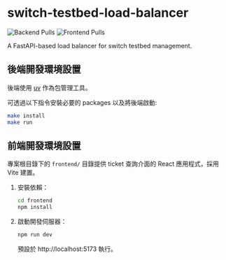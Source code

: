 # switch-testbed-load-balancer

![Backend Pulls](https://img.shields.io/docker/pulls/bee000092/switch-testbed-backend.svg)
![Frontend Pulls](https://img.shields.io/docker/pulls/bee000092/switch-testbed-frontend.svg)

A FastAPI-based load balancer for switch testbed management.

## 後端開發環境設置

後端使用 [uv](https://docs.astral.sh/uv/) 作為包管理工具。

可透過以下指令安裝必要的 packages 以及將後端啟動:

```bash
make install
make run
```

## 前端開發環境設置

專案根目錄下的 `frontend/` 目錄提供 ticket 查詢介面的 React 應用程式，採用 Vite 建置。

1. 安裝依賴：

   ```bash
   cd frontend
   npm install
   ```

2. 啟動開發伺服器：

   ```bash
   npm run dev
   ```

   預設於 http://localhost:5173 執行。